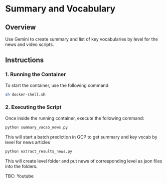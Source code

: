 # Summary and Vocabulary

## Overview
Use Gemini to create summary and list of key vocabularies by level for the news and video scripts.

## Instructions

### 1. Running the Container
To start the container, use the following command:

```bash
sh docker-shell.sh
```

### 2. Executing the Script
Once inside the running container, execute the following command:

```python
python summary_vocab_news.py
```

This will start a batch prediction in GCP to get summary and key vocab by level for news articles


```python
python extract_results_news.py
```

This will create level folder and put news of corresponding level as json files into the folders.

TBC: Youtube

